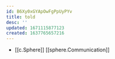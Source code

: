 ```yaml
---
id: B6Xy0xGYApOwFgPpUyPYv
title: told
desc: ''
updated: 1671115877123
created: 1637765657216
---
```




- [[c.Sphere]] [[sphere.Communication]]
